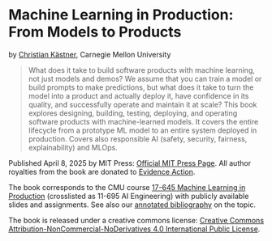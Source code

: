 # Machine Learning in Production: From Models to Products

by [Christian Kästner](https://www.cs.cmu.edu/~ckaestne/), Carnegie Mellon University

> What does it take to build software products with machine learning, not just models and demos? We assume that you can train a model or build prompts to make predictions, but what does it take to turn the model into a product and actually deploy it, have confidence in its quality, and successfully operate and maintain it at scale? This book explores designing, building, testing, deploying, and operating software products with machine-learned models. It covers the entire lifecycle from a prototype ML model to an entire system deployed in production. Covers also responsible AI (safety, security, fairness, explainability) and MLOps.

Published April 8, 2025 by MIT Press: [Official MIT Press Page](https://mitpress.mit.edu/9780262049726/machine-learning-in-production/). All author royalties from the book are donated to [Evidence Action](https://www.evidenceaction.org).


The book corresponds to the CMU course [17-645 Machine Learning in Production](https://mlip-cmu.github.io/) (crosslisted as 11-695 AI Engineering) with publicly available slides and assignments. See also our [annotated bibliography](https://github.com/ckaestne/seaibib) on the topic.

The book is released under a creative commons license: [Creative Commons Attribution-NonCommercial-NoDerivatives 4.0 International Public License](https://creativecommons.org/licenses/by-nc-nd/4.0/).
